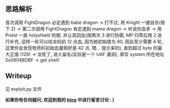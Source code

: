 ## 思路解析
首次调用 FightDragon 必定遇到 babe dragon -> 打不过, 用 Knight 一键自杀(按下 2) -> 第二次调用 FightDragon 肯定遇到 mama dragon -> 听说你血多 -> 用 Priest 一直 holyshield 防御, 并让其回血(按两次 3 进行防御, MP 归零后用 2 进行补充, 这样一轮可以给龙妈奶 12 点血, 因为她初始值为 80, 因此至少需要 4 轮, 这里你会发现牧师的初始血量刚好是 42 点, 嗯... 提示来的), 直到超过 byte 的最大正值 (128) -> 龙死了, 进入留名(实际是一个 UAF 漏洞), 填写 system 所在地址 0x08048DBF -> get shell! 

## Writeup
见 exploit.py 文件

**如果你有任何疑问, 欢迎到我的 [blog](https://www.qmsharing.space/2018/12/04/pwnablekr-dragon/) 中进行留言讨论 : )**
